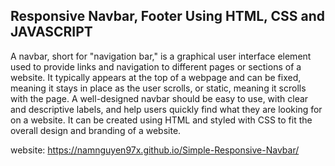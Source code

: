 ## Responsive Navbar, Footer Using HTML, CSS and JAVASCRIPT

A navbar, short for "navigation bar," is a graphical user interface element used to provide links and navigation to different pages or sections of a website. 
It typically appears at the top of a webpage and can be fixed, meaning it stays in place as the user scrolls, or static, meaning it scrolls with the page. A well-designed navbar should be easy to use, with clear and descriptive labels, and help users quickly find what they are looking for on a website.
It can be created using HTML and styled with CSS to fit the overall design and branding of a website.

website: https://namnguyen97x.github.io/Simple-Responsive-Navbar/
